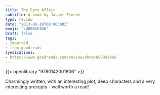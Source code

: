 ```yaml
---
title: The Eyre Affair
subtitle: A book by Jasper Fforde
type: review
date: "2013-08-10T00:00:00Z"
emoji: "\U0001F4D6"
draft: false
tags:
- imported
- from-goodreads
syndications:
- https://www.goodreads.com/review/show/687343966
---
```


{{< openlibrary "9780142001806" >}}

Charmingly written, with an interesting plot, deep characters and a very interesting precepts - well worth a read!
